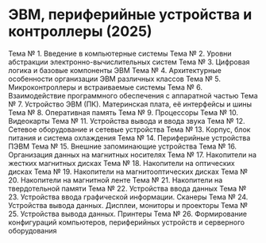 # ЭВМ, периферийные устройства и контроллеры (2025)
Тема № 1. Введение в компьютерные системы
Тема № 2. Уровни абстракции электронно-вычислительных систем 
Тема № 3. Цифровая логика и базовые компоненты ЭВМ
Тема № 4. Архитектурные особенности организации ЭВМ различных классов
Тема № 5. Микроконтроллеры и встраиваемые системы
Тема № 6. Взаимодействие программного обеспечения с аппаратной частью 
Тема № 7. Устройство ЭВМ (ПК). Материнская плата, её интерфейсы и шины
Тема № 8. Оперативная память
Тема № 9. Процессоры
Тема № 10. Видеокарты
Тема № 11. Устройства вывода и ввода звука
Тема № 12. Сетевое оборудование и сетевые устройства
Тема № 13. Корпус, блок питания и система охлаждения
Тема № 14. Периферийные устройства ПЭВМ
Тема № 15. Внешние запоминающие устройства
Тема № 16. Организация данных на магнитных носителях
Тема № 17. Накопители на жестких магнитных дисках 
Тема № 18. Накопители на оптических дисках 
Тема № 19. Накопители на магнитооптических дисках
Тема № 20. Накопители на магнитной ленте
Тема № 21. Накопители на твердотельной памяти
Тема № 22. Устройства ввода данных
Тема № 23. Устройства ввода графической информации. Сканеры
Тема № 24. Устройства вывода данных. Дисплеи, мониторы и проекторы
Тема № 25. Устройства вывода данных. Принтеры
Тема № 26. Формирование конфигураций компьютеров, периферийных устройств и серверного оборудования
